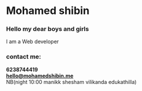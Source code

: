 # Mohamed shibin <br>
### Hello my dear boys and girls <br>
I am a Web developer <br>
### contact me:
**6238744419** <br>
**hello@mohamedshibin.me** <br>
NB(night 10:00 manikk shesham vilikanda edukathilla)
